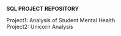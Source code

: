 **SQL PROJECT REPOSITORY**

Project1: Analysis of Student Mental Health <br>
Project2: Unicorn Analysis 
